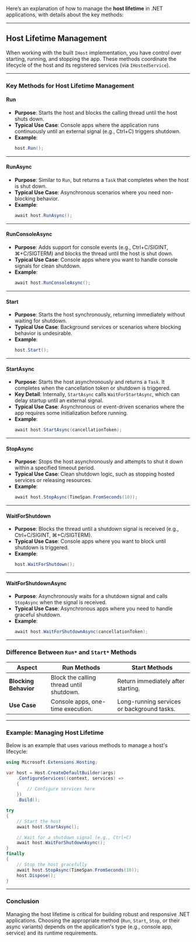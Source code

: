 Here’s an explanation of how to manage the **host lifetime** in .NET applications, with details about the key methods:

---

## **Host Lifetime Management**

When working with the built `IHost` implementation, you have control over starting, running, and stopping the app. These methods coordinate the lifecycle of the host and its registered services (via `IHostedService`).

---

### **Key Methods for Host Lifetime Management**

#### **Run**
- **Purpose**: Starts the host and blocks the calling thread until the host shuts down.
- **Typical Use Case**: Console apps where the application runs continuously until an external signal (e.g., Ctrl+C) triggers shutdown.
- **Example**:
  ```csharp
  host.Run();
  ```

---

#### **RunAsync**
- **Purpose**: Similar to `Run`, but returns a `Task` that completes when the host is shut down.
- **Typical Use Case**: Asynchronous scenarios where you need non-blocking behavior.
- **Example**:
  ```csharp
  await host.RunAsync();
  ```

---

#### **RunConsoleAsync**
- **Purpose**: Adds support for console events (e.g., Ctrl+C/SIGINT, ⌘+C/SIGTERM) and blocks the thread until the host is shut down.
- **Typical Use Case**: Console apps where you want to handle console signals for clean shutdown.
- **Example**:
  ```csharp
  await host.RunConsoleAsync();
  ```

---

#### **Start**
- **Purpose**: Starts the host synchronously, returning immediately without waiting for shutdown.
- **Typical Use Case**: Background services or scenarios where blocking behavior is undesirable.
- **Example**:
  ```csharp
  host.Start();
  ```

---

#### **StartAsync**
- **Purpose**: Starts the host asynchronously and returns a `Task`. It completes when the cancellation token or shutdown is triggered.
- **Key Detail**: Internally, `StartAsync` calls `WaitForStartAsync`, which can delay startup until an external signal.
- **Typical Use Case**: Asynchronous or event-driven scenarios where the app requires some initialization before running.
- **Example**:
  ```csharp
  await host.StartAsync(cancellationToken);
  ```

---

#### **StopAsync**
- **Purpose**: Stops the host asynchronously and attempts to shut it down within a specified timeout period.
- **Typical Use Case**: Clean shutdown logic, such as stopping hosted services or releasing resources.
- **Example**:
  ```csharp
  await host.StopAsync(TimeSpan.FromSeconds(10));
  ```

---

#### **WaitForShutdown**
- **Purpose**: Blocks the thread until a shutdown signal is received (e.g., Ctrl+C/SIGINT, ⌘+C/SIGTERM).
- **Typical Use Case**: Console apps where you want to block until shutdown is triggered.
- **Example**:
  ```csharp
  host.WaitForShutdown();
  ```

---

#### **WaitForShutdownAsync**
- **Purpose**: Asynchronously waits for a shutdown signal and calls `StopAsync` when the signal is received.
- **Typical Use Case**: Asynchronous apps where you need to handle graceful shutdown.
- **Example**:
  ```csharp
  await host.WaitForShutdownAsync(cancellationToken);
  ```

---

### **Difference Between `Run*` and `Start*` Methods**
| **Aspect**         | **Run** Methods                      | **Start** Methods                 |
|---------------------|---------------------------------------|------------------------------------|
| **Blocking Behavior** | Block the calling thread until shutdown. | Return immediately after starting. |
| **Use Case**        | Console apps, one-time execution.     | Long-running services or background tasks. |

---

### **Example: Managing Host Lifetime**
Below is an example that uses various methods to manage a host's lifecycle:

```csharp
using Microsoft.Extensions.Hosting;

var host = Host.CreateDefaultBuilder(args)
    .ConfigureServices((context, services) =>
    {
        // Configure services here
    })
    .Build();

try
{
    // Start the host
    await host.StartAsync();

    // Wait for a shutdown signal (e.g., Ctrl+C)
    await host.WaitForShutdownAsync();
}
finally
{
    // Stop the host gracefully
    await host.StopAsync(TimeSpan.FromSeconds(10));
    host.Dispose();
}
```

---

### **Conclusion**
Managing the host lifetime is critical for building robust and responsive .NET applications. Choosing the appropriate method (`Run`, `Start`, `Stop`, or their async variants) depends on the application's type (e.g., console app, service) and its runtime requirements.